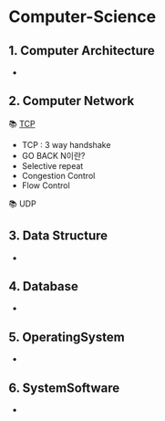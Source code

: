 # Computer-Science

## 1.  Computer Architecture
- 

## 2.  Computer Network
📚 [TCP](https://github.com/Na-gang99/Computer-Science/blob/main/computer%20network/TCP%20-%203%20way%20handshake%2C%204%20way%20handshake.md)
- TCP : 3 way handshake
- GO BACK N이란?
- Selective repeat
- Congestion Control
- Flow Control

📚 UDP
## 3.  Data Structure
- 

## 4.  Database
- 
## 5.  OperatingSystem
- 

## 6.  SystemSoftware
- 








